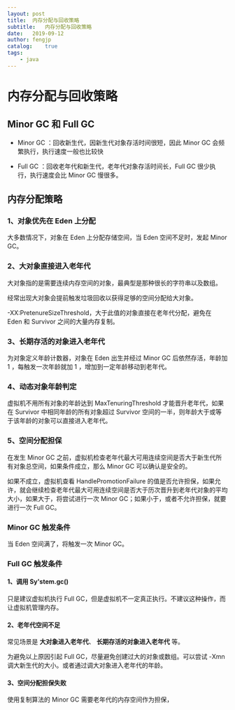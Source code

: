 ```yaml
---
layout: post
title:  内存分配与回收策略
subtitle:   内存分配与回收策略
date:   2019-09-12
author: fengjp
catalog:    true
tags:
    - java
---
```


# 内存分配与回收策略

## Minor GC 和 Full GC

- Minor GC ：回收新生代，因新生代对象存活时间很短，因此 Minor GC 会频繁执行，执行速度一般也比较快

- Full GC ：回收老年代和新生代，老年代对象存活时间长，Full GC 很少执行，执行速度会比 Minor GC 慢很多。

## 内存分配策略

### 1、对象优先在 Eden 上分配

大多数情况下，对象在 Eden 上分配存储空间，当 Eden 空间不足时，发起 Minor GC。

### 2、大对象直接进入老年代

大对象指的是需要连续内存空间的对象，最典型是那种很长的字符串以及数组。

经常出现大对象会提前触发垃圾回收以获得足够的空间分配给大对象。

-XX:PretenureSizeThreshold，大于此值的对象直接在老年代分配，避免在 Eden 和 Survivor 之间的大量内存复制。

### 3、长期存活的对象进入老年代

为对象定义年龄计数器，对象在 Eden 出生并经过 Minor GC 后依然存活，年龄加 1 ，每触发一次年龄就加 1 ，增加到一定年龄移动到老年代。

### 4、动态对象年龄判定

虚拟机不用所有对象的年龄达到 MaxTenuringThreshold 才能晋升老年代，如果在 Survivor 中相同年龄的所有对象超过 Survivor 空间的一半，则年龄大于或等于该年龄的对象可以直接进入老年代。

### 5、空间分配担保

在发生 Minor GC 之前，虚拟机检查老年代最大可用连续空间是否大于新生代所有对象总空间，如果条件成立，那么 Minor GC 可以确认是安全的。

如果不成立，虚拟机查看 HandlePromotionFailure 的值是否允许担保，如果允许，就会继续检查老年代最大可用连续空间是否大于历次晋升到老年代对象的平均大小，如果大于，将尝试进行一次 Minor GC；如果小于，或者不允许担保，就要进行一次 Full GC。

### Minor GC 触发条件

当 Eden 空间满了，将触发一次 Minor GC。

### Full GC 触发条件

#### 1、调用 Sy'stem.gc()

只是建议虚拟机执行 Full GC，但是虚拟机不一定真正执行。不建议这种操作，而让虚拟机管理内存。

#### 2、老年代空间不足

常见场景是 __大对象进入老年代__、 __长期存活的对象进入老年代__ 等。

为避免以上原因引起 Full GC，尽量避免创建过大的对象或数组。可以尝试 -Xmn 调大新生代的大小。或者通过调大对象进入老年代的年龄。

#### 3、空间分配担保失败

使用复制算法的 Minor GC 需要老年代的内存空间作为担保，

